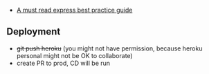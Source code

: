 

- [A must read express best practice guide](https://itnext.io/production-ready-node-js-rest-apis-setup-using-typescript-postgresql-and-redis-a9525871407)

## Deployment

- ~~git push heroku~~
(you might not have permission, because heroku personal might not be OK to collaborate)
- create PR to prod, CD will be run

